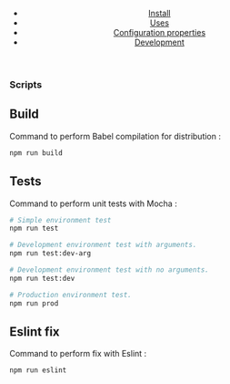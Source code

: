 <section class="tutorial-section">
  <header>
    <ul>
      <li><a href="tutorial-en-install.html">Install</a></li>
      <li><a href="tutorial-en-uses.html">Uses</a></li>
      <li><a href="tutorial-en-properties.html">Configuration properties</a></li>
      <li><a href="tutorial-en-development.html">Development</a></li>
    </ul>
  </header>
<section>

# Scripts

## Build

Command to perform Babel compilation for distribution :

```bash
npm run build
```

## Tests

Command to perform unit tests with Mocha :

```bash
# Simple environment test
npm run test

# Development environment test with arguments.
npm run test:dev-arg

# Development environment test with no arguments.
npm run test:dev

# Production environment test.
npm run prod
```

## Eslint fix

Command to perform fix with Eslint :

```bash
npm run eslint
```